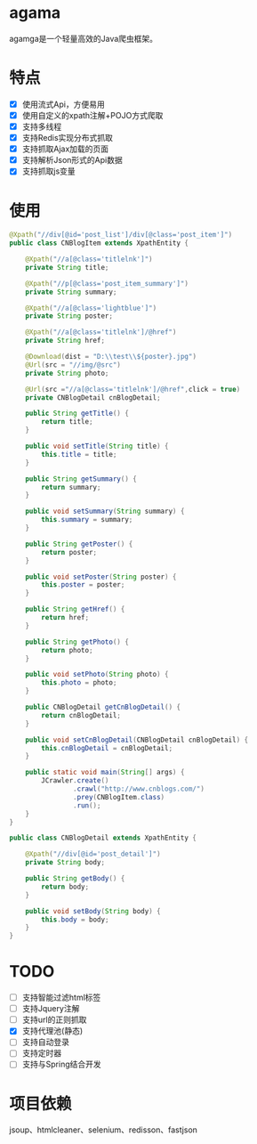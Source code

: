 # agama
agamga是一个轻量高效的Java爬虫框架。

# 特点
- [x] 使用流式Api，方便易用
- [x] 使用自定义的xpath注解+POJO方式爬取
- [x] 支持多线程
- [x] 支持Redis实现分布式抓取
- [x] 支持抓取Ajax加载的页面
- [x] 支持解析Json形式的Api数据
- [x] 支持抓取js变量

# 使用
```java
@Xpath("//div[@id='post_list']/div[@class='post_item']")
public class CNBlogItem extends XpathEntity {

    @Xpath("//a[@class='titlelnk']")
    private String title;

    @Xpath("//p[@class='post_item_summary']")
    private String summary;

    @Xpath("//a[@class='lightblue']")
    private String poster;

    @Xpath("//a[@class='titlelnk']/@href")
    private String href;

    @Download(dist = "D:\\test\\${poster}.jpg")
    @Url(src = "//img/@src")
    private String photo;

    @Url(src ="//a[@class='titlelnk']/@href",click = true)
    private CNBlogDetail cnBlogDetail;

    public String getTitle() {
        return title;
    }

    public void setTitle(String title) {
        this.title = title;
    }

    public String getSummary() {
        return summary;
    }

    public void setSummary(String summary) {
        this.summary = summary;
    }

    public String getPoster() {
        return poster;
    }

    public void setPoster(String poster) {
        this.poster = poster;
    }

    public String getHref() {
        return href;
    }

    public String getPhoto() {
        return photo;
    }

    public void setPhoto(String photo) {
        this.photo = photo;
    }

    public CNBlogDetail getCnBlogDetail() {
        return cnBlogDetail;
    }

    public void setCnBlogDetail(CNBlogDetail cnBlogDetail) {
        this.cnBlogDetail = cnBlogDetail;
    }

    public static void main(String[] args) {
        JCrawler.create()
                .crawl("http://www.cnblogs.com/")
                .prey(CNBlogItem.class)
                .run();
    }
}
```

```java
public class CNBlogDetail extends XpathEntity {

    @Xpath("//div[@id='post_detail']")
    private String body;

    public String getBody() {
        return body;
    }

    public void setBody(String body) {
        this.body = body;
    }
}
```

# TODO
- [ ] 支持智能过滤html标签
- [ ] 支持Jquery注解
- [ ] 支持url的正则抓取
- [X] 支持代理池(静态)
- [ ] 支持自动登录
- [ ] 支持定时器
- [ ] 支持与Spring结合开发

# 项目依赖
jsoup、htmlcleaner、selenium、redisson、fastjson
